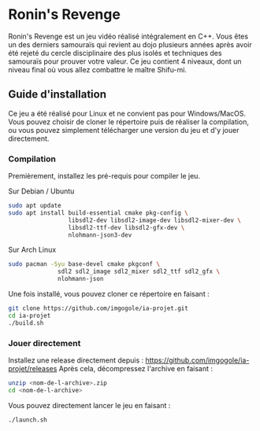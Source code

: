 # Ronin's Revenge

Ronin's Revenge est un jeu vidéo réalisé intégralement en C++. Vous êtes un des derniers samouraïs qui revient au dojo plusieurs années après avoir été rejeté du cercle disciplinaire des plus isolés et techniques des samouraïs pour prouver votre valeur.
Ce jeu contient 4 niveaux, dont un niveau final où vous allez combattre le maître Shifu-mi.

## Guide d'installation

Ce jeu a été réalisé pour Linux et ne convient pas pour Windows/MacOS. Vous pouvez choisir de cloner le répertoire puis de réaliser la compilation, ou vous pouvez simplement télécharger une version du jeu et d'y jouer directement.

### Compilation 

Premièrement, installez les pré-requis pour compiler le jeu.

Sur Debian / Ubuntu
```bash
sudo apt update
sudo apt install build-essential cmake pkg-config \
                 libsdl2-dev libsdl2-image-dev libsdl2-mixer-dev \
                 libsdl2-ttf-dev libsdl2-gfx-dev \
                 nlohmann-json3-dev
```

Sur Arch Linux
```bash
sudo pacman -Syu base-devel cmake pkgconf \
              sdl2 sdl2_image sdl2_mixer sdl2_ttf sdl2_gfx \
              nlohmann-json
```

Une fois installé, vous pouvez cloner ce répertoire en faisant :
```bash
git clone https://github.com/imgogole/ia-projet.git
cd ia-projet
./build.sh
```

### Jouer directement

Installez une release directement depuis : https://github.com/imgogole/ia-projet/releases
Après cela, décompressez l'archive en faisant :
```bash
unzip <nom-de-l-archive>.zip
cd <nom-de-l-archive>
```

Vous pouvez directement lancer le jeu en faisant :
```bash
./launch.sh
```


